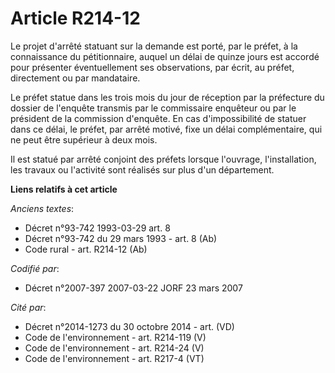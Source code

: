 # Article R214-12

Le projet d'arrêté statuant sur la demande est porté, par le préfet, à la connaissance du pétitionnaire, auquel un délai de
quinze jours est accordé pour présenter éventuellement ses observations, par écrit, au préfet, directement ou par mandataire.

Le préfet statue dans les trois mois du jour de réception par la préfecture du dossier de l'enquête transmis par le
commissaire enquêteur ou par le président de la commission d'enquête. En cas d'impossibilité de statuer dans ce délai, le
préfet, par arrêté motivé, fixe un délai complémentaire, qui ne peut être supérieur à deux mois.

Il est statué par arrêté conjoint des préfets lorsque l'ouvrage, l'installation, les travaux ou l'activité sont réalisés sur
plus d'un département.

**Liens relatifs à cet article**

_Anciens textes_:

  - Décret n°93-742 1993-03-29 art. 8
  - Décret n°93-742 du 29 mars 1993 - art. 8 (Ab)
  - Code rural - art. R214-12 (Ab)

_Codifié par_:

  - Décret n°2007-397 2007-03-22 JORF 23 mars 2007

_Cité par_:

  - Décret n°2014-1273 du 30 octobre 2014 - art. (VD)
  - Code de l'environnement - art. R214-119 (V)
  - Code de l'environnement - art. R214-24 (V)
  - Code de l'environnement - art. R217-4 (VT)
